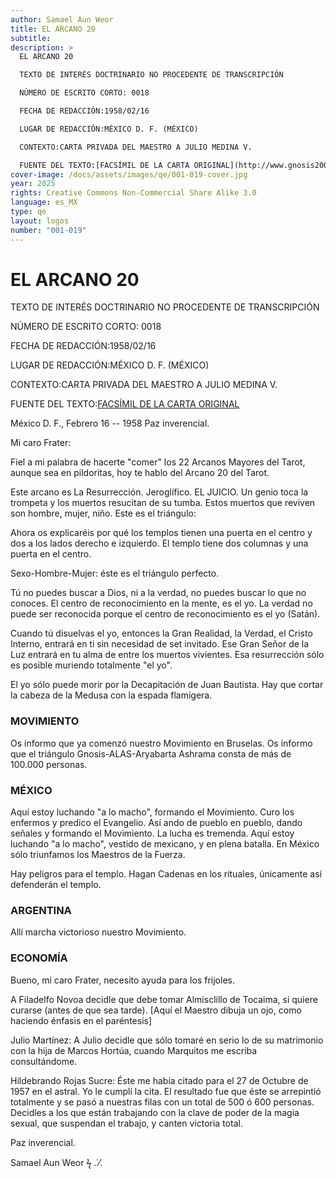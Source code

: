 ```yaml
---
author: Samael Aun Weor
title: EL ARCANO 20
subtitle:
description: >
  EL ARCANO 20

  TEXTO DE INTERÉS DOCTRINARIO NO PROCEDENTE DE TRANSCRIPCIÓN

  NÚMERO DE ESCRITO CORTO: 0018

  FECHA DE REDACCIÓN:1958/02/16

  LUGAR DE REDACCIÓN:MÉXICO D. F. (MÉXICO)

  CONTEXTO:CARTA PRIVADA DEL MAESTRO A JULIO MEDINA V.

  FUENTE DEL TEXTO:[FACSÍMIL DE LA CARTA ORIGINAL](http://www.gnosis2002.com/documentos_QE/1955-11-XX-E_ARCANO_22.pdf.pdf)
cover-image: /docs/assets/images/qe/001-019-cover.jpg
year: 2025
rights: Creative Commons Non-Commercial Share Alike 3.0
language: es_MX
type: qe
layout: logos
number: "001-019"
---
```

# EL ARCANO 20

TEXTO DE INTERÉS DOCTRINARIO NO PROCEDENTE DE TRANSCRIPCIÓN

NÚMERO DE ESCRITO CORTO: 0018

FECHA DE REDACCIÓN:1958/02/16

LUGAR DE REDACCIÓN:MÉXICO D. F. (MÉXICO)

CONTEXTO:CARTA PRIVADA DEL MAESTRO A JULIO MEDINA V.

FUENTE DEL TEXTO:[FACSÍMIL DE LA CARTA ORIGINAL](http://www.gnosis2002.com/documentos_QE/1955-11-XX-E_ARCANO_22.pdf.pdf)

México D. F., Febrero 16 -- 1958 Paz inverencial.

Mi caro Frater:

Fiel a mi palabra de hacerte "comer" los 22 Arcanos Mayores del Tarot, aunque sea en pildoritas, hoy te hablo del Arcano 20 del Tarot.

Este arcano es La Resurrección. Jeroglífico. EL JUICIO. Un genio toca la trompeta y los muertos resucitan de su tumba. Estos muertos que reviven son hombre, mujer, niño. Este es el triángulo:

Ahora os explicaréis por qué los templos tienen una puerta en el centro y dos a los lados derecho e izquierdo. El templo tiene dos columnas y una puerta en el centro.

Sexo-Hombre-Mujer: éste es el triángulo perfecto.

Tú no puedes buscar a Dios, ni a la verdad, no puedes buscar lo que no conoces. El centro de reconocimiento en la mente, es el yo. La verdad no puede ser reconocida porque el centro de reconocimiento es el yo (Satán).

Cuando tú disuelvas el yo, entonces la Gran Realidad, la Verdad, el Cristo Interno, entrará en ti sin necesidad de set invitado. Ese Gran Señor de la Luz entrará en tu alma de entre los muertos vivientes. Esa resurrección sólo es posible muriendo totalmente "el yo".

El yo sólo puede morir por la Decapitación de Juan Bautista. Hay que cortar la cabeza de la Medusa con la espada flamígera.

### MOVIMIENTO

Os informo que ya comenzó nuestro Movimiento en Bruselas. Os informo que el triángulo Gnosis-ALAS-­Aryabarta Ashrama consta de más de 100.000 personas.

### MÉXICO

Aquí estoy luchando "a lo macho", formando el Movimiento. Curo los enfermos y predico el Evangelio. Así ando de pueblo en pueblo, dando señales y formando el Movimiento. La lucha es tremenda. Aquí estoy luchando "a lo macho", vestido de mexicano, y en plena batalla. En México sólo triunfamos los Maestros de la Fuerza.

Hay peligros para el templo. Hagan Cadenas en los rituales, únicamente así defenderán el templo.

### ARGENTINA

Allí marcha victorioso nuestro Movimiento.

### ECONOMÍA

Bueno, mi caro Frater, necesito ayuda para los frijoles.

A Filadelfo Novoa decidle que debe tomar Almisclillo de Tocaima, si quiere curarse (antes de que sea tarde). [Aquí el Maestro dibuja un ojo, como haciendo énfasis en el paréntesis]

Julio Martínez: A Julio decidle que sólo tomaré en serio lo de su matrimonio con la hija de Marcos Hortúa, cuando Marquitos me escriba consultándome.

Hildebrando Rojas Sucre: Éste me había citado para el 27 de Octubre de 1957 en el astral. Yo le cumplí la cita. El resultado fue que éste se arrepintió totalmente y se pasó a nuestras filas con un total de 500 ó 600 personas. Decidles a los que están trabajando con la clave de poder de la magia sexual, que suspendan el trabajo, y canten victoria total.

Paz inverencial.

Samael Aun Weor ϟ .˙⁄.

